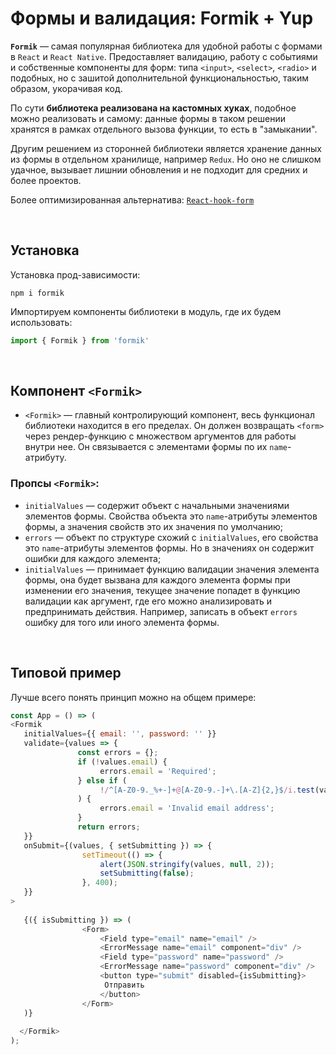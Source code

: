 # Формы и валидация: Formik + Yup

__`Formik`__ — самая популярная библиотека для удобной работы с формами в `React` и `React Native`. Предоставляет валидацию, работу с событиями и собственные компоненты для форм: типа `<input>`, `<select>`, `<radio>` и подобных, но с зашитой дополнительной функциональностью, таким образом, укорачивая код.  

По сути __библиотека реализована на кастомных хуках__, подобное можно реализовать и самому: данные формы в таком решении хранятся в рамках отдельного вызова функции, то есть в "замыкании".

Другим решением из сторонней библиотеки является хранение данных из формы в отдельном хранилище, например `Redux`. Но оно не слишком удачное, вызывает лишнии обновления и не подходит для средних и более проектов.

Более оптимизированная альтернатива: [`React-hook-form`](https://legacy.react-hook-form.com/ru)

<br>

## Установка
Установка прод-зависимости:  
```
npm i formik
```

Импортируем компоненты библиотеки в модуль, где их будем использовать:  
```javascript
import { Formik } from 'formik'
```

<br>

## Компонент `<Formik>`
* `<Formik>` — главный контролирующий компонент, весь функционал библиотеки находится в его пределах. Он должен возвращать `<form>` через рендер-функцию с множеством аргументов для работы внутри нее. Он связывается с элементами формы по их `name`-атрибуту.

### Пропсы `<Formik>`: 
* `initialValues` — содержит объект с начальными значениями элементов формы. Свойства объекта это `name`-атрибуты элементов формы, а значения свойств это их значения по умолчанию;
* `errors` — объект по структуре схожий с `initialValues`, его свойства это `name`-атрибуты элементов формы. Но в значениях он содержит ошибки для каждого элемента;
* `initialValues` — принимает функцию валидации значения элемента формы, она будет вызвана для каждого элемента формы при изменении его значения, текущее значение попадет в функцию валидации как аргумент, где его можно анализировать и предпринимать действия. Например, записать в объект `errors` ошибку для того или иного элемента формы.

<br>

## Типовой пример
Лучше всего понять принцип можно на общем примере:  
```javascript
const App = () => (
<Formik
   initialValues={{ email: '', password: '' }}
   validate={values => {
               const errors = {};
               if (!values.email) {
                    errors.email = 'Required';
               } else if (
                    !/^[A-Z0-9._%+-]+@[A-Z0-9.-]+\.[A-Z]{2,}$/i.test(values.email)
               ) {
                    errors.email = 'Invalid email address';
               }
               return errors;
   }}
   onSubmit={(values, { setSubmitting }) => {
                setTimeout(() => {
                    alert(JSON.stringify(values, null, 2));
                    setSubmitting(false);
                }, 400);
   }}
>
  
   {({ isSubmitting }) => (
                <Form>
                    <Field type="email" name="email" />
                    <ErrorMessage name="email" component="div" />
                    <Field type="password" name="password" />
                    <ErrorMessage name="password" component="div" />
                    <button type="submit" disabled={isSubmitting}>
                     Отправить
                    </button>
                </Form>
   )}
   
  </Formik>
);
```
